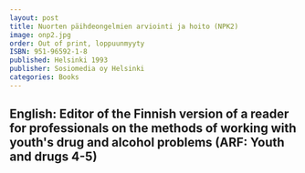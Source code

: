 ```yaml
---
layout: post
title: Nuorten päihdeongelmien arviointi ja hoito (NPK2)
image: onp2.jpg
order: Out of print, loppuunmyyty
ISBN: 951-96592-1-8
published: Helsinki 1993
publisher: Sosiomedia oy Helsinki
categories: Books
---
```

English: Editor of the Finnish version of a reader for professionals on the methods of working with youth's drug and alcohol problems (ARF: Youth and drugs 4-5)
---
